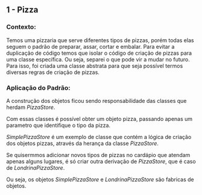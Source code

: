 ## 1 - Pizza

### Contexto:

Temos uma pizzaria que serve diferentes tipos de pizzas, porém todas elas seguem o padrão de preparar, assar, cortar e embalar. Para evitar a duplicação de código temos que isolar o código de criação de pizzas para uma classe específica. Ou seja, separei o que pode vir a mudar no futuro. Para isso, foi criada uma classe abstrata para que seja possível termos diversas regras de criação de pizzas.

### Aplicação do Padrão:

A construção dos objetos ficou sendo responsabilidade das classes que herdam _PizzaStore_.

Com essas classes é possível obter um objeto pizza, passando apenas um parametro que identifique o tipo da pizza.

_SimplePizzaStore_ é um exemplo de classe que contém a lógica de criação dos objetos pizzas, através da herança da classe _PizzaStore_.

Se quisermmos adicionar novos tipos de pizzas no cardápio que atendam apenas alguns lugares, é só criar outra derivação de _PizzaStore_, que é caso de _LondrinaPizzaStore_.

Ou seja, os objetos _SimplePizzaStore_ e _LondrinaPizzaStore_ são fabricas de objetos.

